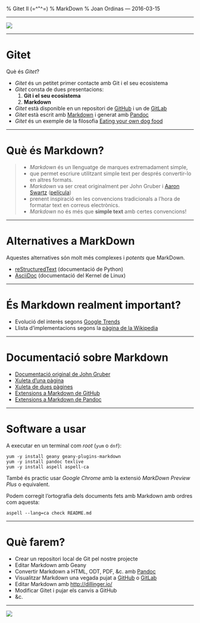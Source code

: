 % Gitet II (=\^"\^=)
% MarkDown
% Joan Ordinas &mdash; 2016-03-15

------------------------------------------------------------------------

![](monday.jpg)

------------------------------------------------------------------------

# Gitet

Què és _Gitet_?

- _Gitet_ és un petitet primer contacte amb Git i el seu ecosistema
- _Gitet_ consta de dues presentacions:
    1. **Git i el seu ecosistema**
    2. **Markdown**
- _Gitet_ està disponible en un repositori de [GitHub](https://github.com/fadado/gitet) i un de [GitLab](https://gitlab.com/jordinas/gitet/)
- _Gitet_ està escrit amb [Markdown](http://daringfireball.net/projects/markdown/) i generat amb [Pandoc](http://pandoc.org/)
- _Gitet_ és un exemple de la filosofia [Eating your own dog food](https://en.wikipedia.org/wiki/Eating_your_own_dog_food)

------------------------------------------------------------------------

# Què és Markdown?

>- _Markdown_ és un llenguatge de marques extremadament simple,
>- que permet escriure utilitzant simple text per després convertir-lo en altres formats.
>- _Markdown_  va ser creat originalment per John Gruber i [Aaron Swartz](https://en.wikipedia.org/wiki/Aaron_Swartz) ([película](http://www.mejorenvo.com/descargar-The-Internets-Own-Boy-The-Story-of-Aaron-Swartz-pelicula-12448.html))
>- prenent inspiració en les convencions tradicionals a l&rsquo;hora de formatar text en correus electrònics.
>- _Markdown_ no és més que **simple text** amb certes convencions!

------------------------------------------------------------------------

# Alternatives a MarkDown

Aquestes alternatives són molt més complexes i _potents_ que MarkDown.

- [reStructuredText](http://docutils.sourceforge.net/docs/user/rst/quickref.html) (documentació de Python)
- [AsciiDoc](view-source:http://www.methods.co.nz/asciidoc/article.txt) (documentació del Kernel de Linux)

------------------------------------------------------------------------

# És Markdown realment important?

- Evolució del interès segons [Google Trends](https://www.google.com/trends/explore#q=markdown)
- Llista d&rsquo;implementacions segons la [pàgina de la Wikipedia](https://en.wikipedia.org/wiki/Markdown)

------------------------------------------------------------------------

# Documentació sobre Markdown

- [Documentació original de John Gruber](http://daringfireball.net/projects/markdown/)
- [Xuleta d&rsquo;una pàgina](http://packetlife.net/media/library/16/Markdown.pdf)
- [Xuleta de dues pàgines](http://stationinthemetro.com/wp-content/uploads/2013/04/Markdown_Cheat_Sheet_v1-1.pdf)
- [Extensions a Markdown de GitHub](https://help.github.com/categories/writing-on-github/)
- [Extensions a Markdown de Pandoc](http://pandoc.org/README.html#pandocs-markdown)

------------------------------------------------------------------------

# Software a usar

A executar en un terminal com _root_ (`yum` o `dnf`):

    yum -y install geany geany-plugins-markdown
    yum -y install pandoc texlive
    yum -y install aspell aspell-ca

També és practic usar _Google Chrome_ amb la extensió _MarkDown Preview Plus_ o equivalent.

Podem corregit l&rsquo;ortografia dels documents fets amb Markdown amb ordres com aquesta:

    aspell --lang=ca check README.md

------------------------------------------------------------------------

# Què farem?

- Crear un repositori local de Git pel nostre projecte
- Editar Markdown amb Geany
- Convertir Markdown a HTML, ODT, PDF, &c. amb [Pandoc](http://pandoc.org/demos.html)
- Visualitzar Markdown una vegada pujat a [GitHub](https://github.com/) o [GitLab](https://gitlab.com/)
- Editar Markdown amb <http://dillinger.io/>
- Modificar Gitet i pujar els canvis a GitHub
- &c.

------------------------------------------------------------------------

![](end.jpg)

<!--
vim:syntax=markdown:et:ts=4:sw=4:ai
-->
